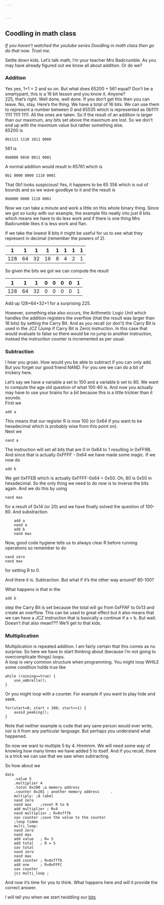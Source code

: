 ```yaml
---


---
```


<h2 id="coodling-in-math-class">Coodling in math class</h2>
<p><em>If you haven’t watched the youtube series Doodling in math class then go do that now. Trust me.</em></p>
<p>Settle down kids. Let’s talk math, I’m your teacher Mrs Badcrumble. As you may have already figured out we know all about addition. Or do we?</p>
<h3 id="addition">Addition</h3>
<p>Yes yes, 1+1 = 2 and so on. But what does 65200 + 561 equal? Don’t be a smartypant, this is a 16 bit lesson and you know it. Anyone?<br>
225, that’s right. Well done, well done. If you don’t get this then you can leave. No, stay. Here’s the thing. We have a total of 16 bits. We can use them to represent a number between 0 and 65535 which is represented as 0b1111 1111 1111 1111. All the ones are taken. So if the result of an addition is larger than our maximum, any bits set above the maximum are lost. So we don’t end up with the maximum value but rather something else.<br>
65200 is</p>
<pre><code>0b1111 1110 1011 0000
</code></pre>
<p>561 is</p>
<pre><code>0b0000 0010 0011 0001
</code></pre>
<p>A normal addition would result in 65761 which is</p>
<pre><code>0b1 0000 0000 1110 0001
</code></pre>
<p>That 0b1 looks suspicious! Yes, it happens to be 65 356 which is out of bounds and so we wave goodbye to it and the result is</p>
<pre><code>0b0000 0000 1110 0001
</code></pre>
<p>Now we can take a minute and work a little on this whole binary thing. Since we got so lucky with our example, the example fits neatly into just 8 bits which means we have to do less work and if there is one thing Mrs Badcrumble likes it is less work and flan.</p>
<p>If we take the lowest 8 bits it might be useful for us to see what they represent in decimal (remember the powers of 2).</p>

<table>
<thead>
<tr>
<th>1</th>
<th>1</th>
<th>1</th>
<th>1</th>
<th>1</th>
<th>1</th>
<th>1</th>
<th>1</th>
</tr>
</thead>
<tbody>
<tr>
<td>128</td>
<td>64</td>
<td>32</td>
<td>16</td>
<td>8</td>
<td>4</td>
<td>2</td>
<td>1</td>
</tr>
</tbody>
</table><p>So given the bits we got we can compute the result</p>

<table>
<thead>
<tr>
<th>1</th>
<th>1</th>
<th>1</th>
<th>0</th>
<th>0</th>
<th>0</th>
<th>0</th>
<th>1</th>
</tr>
</thead>
<tbody>
<tr>
<td>128</td>
<td>64</td>
<td>32</td>
<td>0</td>
<td>0</td>
<td>0</td>
<td>0</td>
<td>1</td>
</tr>
</tbody>
</table><p>Add up 128+64+32+1 for a surprising 225.</p>
<p>However, something else also occurs, the Arithmetic Logic Unit which handles the addition registers the overflow (that the result was larger than 16 bits) by setting the Carry Bit. And as you recall (or don’t) the Carry Bit is used in the JCZ (Jump if Carry Bit is Zero) instruction. In this case that would evaluate to false so there would be no jump to another instruction, instead the instruction counter is incremented as per usual.</p>
<h3 id="subtraction">Subtraction</h3>
<p>I hear you groan. How would you be able to subtract if you can only add. But you forget our good friend NAND. For you see we can do a bit of trickery here.</p>
<p>Let’s say we have a variable a set to 100 and a variable b set to 80. We want to compute the age old question of what 100-80 is. And now you actually may have to use your brains for a bit because this is a little trickier than it sounds.<br>
First we</p>
<pre><code>add a
</code></pre>
<p>This means that our register R is now 100 (or 0x64 if you want to be hexadecimal which is probably wise from this point on).<br>
Next we</p>
<pre><code>nand a
</code></pre>
<p>The instruction will set all bits that are 0 in 0x64 to 1 resulting in 0xFF9B. And since that is actually 0xFFFF - 0x64 we have made some magic. If we now do</p>
<pre><code>add b
</code></pre>
<p>We get 0xFFEB which is actually 0xFFFF-0x64 + 0x50. Oh, 80 is 0x50 in hexadecimal. So the only thing we need to do now is to inverse the bits again. And we do this by using</p>
<pre><code>nand max
</code></pre>
<p>for a result of 0x14 (or 20) and we have finally solved the question of 100-80. And substraction.</p>
<pre><code>    add a
    nand a
    add b
    nand max
</code></pre>
<p>Now, good code hygiene tells us to always clear R before running operations so remember to do</p>
<pre><code>nand zero
nand max
</code></pre>
<p>for setting R to 0.</p>
<p>And there it is. Subtraction. But what if it’s the other way around? 80-100?</p>
<p>What happens is that in the</p>
<pre><code>add b
</code></pre>
<p>step the Carry Bit is set because the total will go from 0xFFAF to 0x13 and create an overflow. This can be used to great effect but it also means that we can have a JCZ instruction that is basically a continue if a &gt; b. But wait. Doesn’t that also mean??? We’ll get to that kids.</p>
<h3 id="multiplication">Multiplication</h3>
<p>Multiplication is repeated addition. I am fairly certain that this comes as no surprise. So here we have to start thinking about (because I’m not going to overcomplicate things) loops.<br>
A loop is very common structure when programming. You might loop WHILE some condition holds true like</p>
<pre><code>while (raining==true) {
	use_umbrella();
}
</code></pre>
<p>Or you might loop with a counter. For example if you want to play hide and seek.</p>
<pre><code>for(start=0; start &lt; 100; start+=1) {
	avoid_peeking();
}
</code></pre>
<p>Note that neither example is code that any sane person would ever write, nor is it from any particular language. But perhaps you understand what happened.</p>
<p>So now we want to multiple 5 by 4. Hmmmm. We will need some way of knowing how many times we have added 5 to itself. And if you recall, there is a trick we can use that we saw when subtracting.</p>
<p>So how about we</p>
<pre><code>data
	.value 5
	.multiplier 4
	.total 0x200 ;a memory address
	.counter 0x201 ; another memory address    	.
	multiply: ;A label
	nand zero
	nand max 	;reset R to 0
	add multiplier ; R=4
	nand multiplier ; R=0xfffb
	sav counter ;save the value to the counter
	;loop timme
	multi_loop:
	nand zero
	nand max
	add value	; R= 5
	add total	; R = 5
	sav total
	nand zero
	nand max
	add counter ; R=0xfffb
	add one		; R=0xFFFC
	sav counter
	jcz multi_loop ;
</code></pre>
<p>And now it’s time for you to think. What happens here and will it provide the correct answer.</p>
<p>I will tell you when we start twiddling our <a href="/oldie/bitops.html">bits</a></p>

